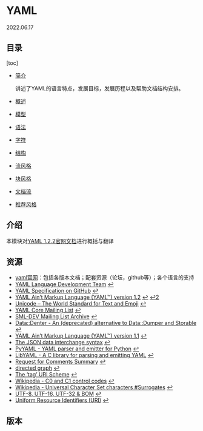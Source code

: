 # YAML
2022.06.17

## 目录
[toc]

* [简介](./notes/简介.md)

  讲述了YAML的语言特点，发展目标，发展历程以及帮助文档结构安排。

* [概述](./notes/概述.md)

  

* [模型](./notes/模型.md)

  

* [语法](./notes/语法.md)

  

* [字符](./notes/字符.md)

  

* [结构](./notes/结构.md)

  

* [流风格](./notes/流风格.md)

  

* [块风格](./notes/块风格.md)

  

* [文档流](./notes/文档流.md)

  

* [推荐风格](./notes/推荐风格.md)

  

## 介绍

本模块对[YAML 1.2.2官网文档](https://yaml.org/spec/1.2.2/)进行概括与翻译
## 资源
* [yaml官网](https://yaml.org/)：包括各版本文档；配套资源（论坛，github等）；各个语言的支持
* [YAML Language Development Team](https://yaml.org/spec/1.2.2/ext/team) [↩](https://yaml.org/spec/1.2.2/#fnref:team)
* [YAML Specification on GitHub](https://github.com/yaml/yaml-spec) [↩](https://yaml.org/spec/1.2.2/#fnref:spec-repo)
* [YAML Ain’t Markup Language (YAML™) version 1.2](https://yaml.org/spec/1.2/) [↩](https://yaml.org/spec/1.2.2/#fnref:1-2-spec) [↩2](https://yaml.org/spec/1.2.2/#fnref:1-2-spec:1)
* [Unicode – The World Standard for Text and Emoji](https://home.unicode.org/) [↩](https://yaml.org/spec/1.2.2/#fnref:unicode)
* [YAML Core Mailing List](https://sourceforge.net/projects/yaml/lists/yaml-core) [↩](https://yaml.org/spec/1.2.2/#fnref:yaml-core)
* [SML-DEV Mailing List Archive](https://github.com/yaml/sml-dev-archive) [↩](https://yaml.org/spec/1.2.2/#fnref:sml-dev)
* [Data::Denter - An (deprecated) alternative to Data::Dumper and Storable](https://metacpan.org/dist/Data-Denter/view/Denter.pod) [↩](https://yaml.org/spec/1.2.2/#fnref:denter)
* [YAML Ain’t Markup Language (YAML™) version 1.1](https://yaml.org/spec/1.1/) [↩](https://yaml.org/spec/1.2.2/#fnref:1-1-spec)
* [The JSON data interchange syntax](https://www.ecma-international.org/publications-and-standards/standards/ecma-404/) [↩](https://yaml.org/spec/1.2.2/#fnref:json)
* [PyYAML - YAML parser and emitter for Python](https://github.com/yaml/pyyaml) [↩](https://yaml.org/spec/1.2.2/#fnref:pyyaml)
* [LibYAML - A C library for parsing and emitting YAML](https://github.com/yaml/libyaml) [↩](https://yaml.org/spec/1.2.2/#fnref:libyaml)
* [Request for Comments Summary](https://datatracker.ietf.org/doc/html/rfc2119) [↩](https://yaml.org/spec/1.2.2/#fnref:rfc-2119)
* [directed graph](https://xlinux.nist.gov/dads/HTML/directedGraph.html) [↩](https://yaml.org/spec/1.2.2/#fnref:digraph)
* [The ‘tag’ URI Scheme](https://datatracker.ietf.org/doc/html/rfc4151) [↩](https://yaml.org/spec/1.2.2/#fnref:tag-uri)
* [Wikipedia - C0 and C1 control codes](https://en.wikipedia.org/wiki/C0_and_C1_control_codes) [↩](https://yaml.org/spec/1.2.2/#fnref:c0-block)
* [Wikipedia - Universal Character Set characters #Surrogates](https://en.wikipedia.org/wiki/Universal_Character_Set_characters#Surrogates) [↩](https://yaml.org/spec/1.2.2/#fnref:surrogates)
* [UTF-8, UTF-16, UTF-32 & BOM](https://www.unicode.org/faq/utf_bom.html) [↩](https://yaml.org/spec/1.2.2/#fnref:uni-faq)
* [Uniform Resource Identifiers (URI)](https://datatracker.ietf.org/doc/html/rfc3986) [↩](https://yaml.org/spec/1.2.2/#fnref:uri)

## 版本
